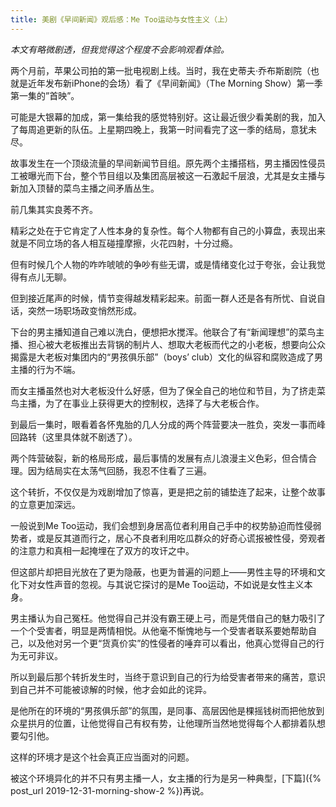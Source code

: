 ```yaml
---
title: 美剧《早间新闻》观后感：Me Too运动与女性主义（上）
---
```


*本文有略微剧透，但我觉得这个程度不会影响观看体验。*

两个月前，苹果公司拍的第一批电视剧上线。当时，我在史蒂夫·乔布斯剧院（也就是近年发布新iPhone的会场）看了《早间新闻》（The Morning Show）第一季第一集的”首映”。

可能是大银幕的加成，第一集给我的感觉特别好。这让最近很少看美剧的我，加入了每周追更新的队伍。上星期四晚上，我第一时间看完了这一季的结局，意犹未尽。

故事发生在一个顶级流量的早间新闻节目组。原先两个主播搭档，男主播因性侵员工被曝光而下台，整个节目组以及集团高层被这一石激起千层浪，尤其是女主播与新加入顶替的菜鸟主播之间矛盾丛生。

前几集其实良莠不齐。

精彩之处在于它肯定了人性本身的复杂性。每个人物都有自己的小算盘，表现出来就是不同立场的各人相互碰撞摩擦，火花四射，十分过瘾。

但有时候几个人物的咋咋唬唬的争吵有些无谓，或是情绪变化过于夸张，会让我觉得有点儿无聊。

但到接近尾声的时候，情节变得越发精彩起来。前面一群人还是各有所忧、自说自话，突然一场职场政变悄然形成。

下台的男主播知道自己难以洗白，便想把水搅浑。他联合了有“新闻理想”的菜鸟主播、担心被大老板推出去背锅的制片人、想取大老板而代之的小老板，想要向公众揭露是大老板对集团内的“男孩俱乐部”（boys’ club）文化的纵容和腐败造成了男主播的行为不端。

而女主播虽然也对大老板没什么好感，但为了保全自己的地位和节目，为了挤走菜鸟主播，为了在事业上获得更大的控制权，选择了与大老板合作。



到最后一集时，眼看着各怀鬼胎的几人分成的两个阵营要决一胜负，突发一事而峰回路转（这里具体就不剧透了）。

两个阵营破裂，新的格局形成，最后事情的发展有点儿浪漫主义色彩，但合情合理。因为结局实在太荡气回肠，我忍不住看了三遍。

这个转折，不仅仅是为戏剧增加了惊喜，更是把之前的铺垫连了起来，让整个故事的立意更加深远。

一般说到Me Too运动，我们会想到身居高位者利用自己手中的权势胁迫而性侵弱势者，或是反其道而行之，居心不良者利用吃瓜群众的好奇心谎报被性侵，旁观者的注意力和真相一起掩埋在了双方的攻讦之中。

但这部片却把目光放在了更为隐蔽，也更为普遍的问题上——男性主导的环境和文化下对女性声音的忽视。与其说它探讨的是Me Too运动，不如说是女性主义本身。

男主播认为自己冤枉。他觉得自己并没有霸王硬上弓，而是凭借自己的魅力吸引了一个个受害者，明显是两情相悦。从他毫不惭愧地与一个受害者联系要她帮助自己，以及他对另一个更“货真价实”的性侵者的唾弃可以看出，他真心觉得自己的行为无可非议。

所以到最后那个转折发生时，当终于意识到自己的行为给受害者带来的痛苦，意识到自己并不可能被谅解的时候，他才会如此的诧异。

是他所在的环境的“男孩俱乐部”的氛围，是同事、高层因他是棵摇钱树而把他放到众星拱月的位置，让他觉得自己有权有势，让他理所当然地觉得每个人都排着队想要勾引他。

这样的环境才是这个社会真正应当面对的问题。

被这个环境异化的并不只有男主播一人，女主播的行为是另一种典型，[下篇]({% post_url 2019-12-31-morning-show-2 %})再说。
